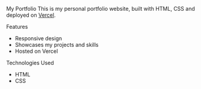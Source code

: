 My Portfolio
This is my personal portfolio website, built with HTML, CSS and deployed on [Vercel](https://kyale00.vercel.app/).

Features
- Responsive design
- Showcases my projects and skills
- Hosted on Vercel

Technologies Used
- HTML
- CSS
